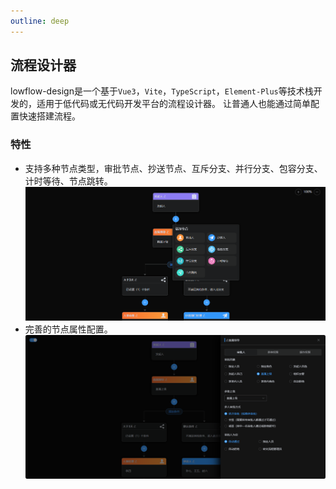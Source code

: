 ```yaml
---
outline: deep
---
```

## 流程设计器
lowflow-design是一个基于`Vue3`，`Vite`，`TypeScript`，`Element-Plus`等技术栈开发的，适用于低代码或无代码开发平台的流程设计器。
让普通人也能通过简单配置快速搭建流程。
### 特性
- 支持多种节点类型，审批节点、抄送节点、互斥分支、并行分支、包容分支、计时等待、节点跳转。
![img.png](assets/process-designer03.png)
- 完善的节点属性配置。
![img.png](assets/process-designer02.png)

